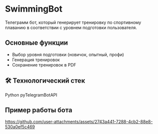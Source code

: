 # SwimmingBot
Телеграмм бот, который генерирует тренировку по спортивному плаванию в соответствии с уровнем подготовки пользователя.

## Основные функции
- Выбор уровня подготовки (новичок, опытный, профи)
- Генерация тренировок
- Сохранение тренировок в PDF

## 🛠 Технологический стек
Python
pyTelegramBotAPI

## Пример работы бота
https://github.com/user-attachments/assets/2743a441-7288-4cb2-88e8-530a0ef5c469
